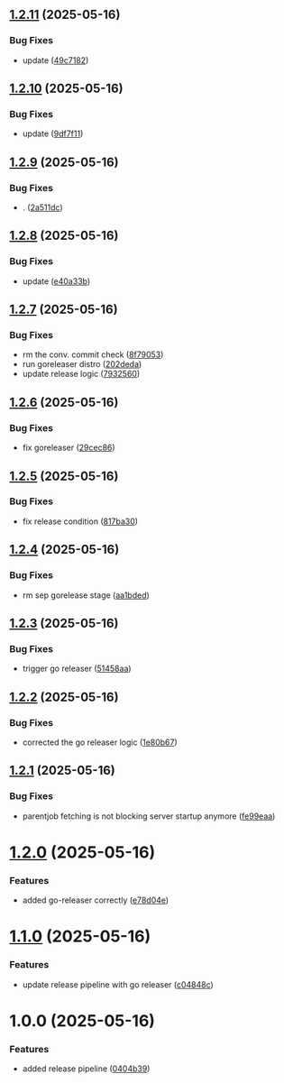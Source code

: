 ## [1.2.11](https://github.com/MA-DOS/SlurmExporter/compare/v1.2.10...v1.2.11) (2025-05-16)


### Bug Fixes

* update ([49c7182](https://github.com/MA-DOS/SlurmExporter/commit/49c71828c3400f4f503c9c50e1dfbcb222eb0c85))

## [1.2.10](https://github.com/MA-DOS/SlurmExporter/compare/v1.2.9...v1.2.10) (2025-05-16)


### Bug Fixes

* update ([9df7f11](https://github.com/MA-DOS/SlurmExporter/commit/9df7f11f05830f89404fa9d4fd972b3a87e3040b))

## [1.2.9](https://github.com/MA-DOS/SlurmExporter/compare/v1.2.8...v1.2.9) (2025-05-16)


### Bug Fixes

* . ([2a511dc](https://github.com/MA-DOS/SlurmExporter/commit/2a511dc1b94d28e90f78eecd73867685316421a9))

## [1.2.8](https://github.com/MA-DOS/SlurmExporter/compare/v1.2.7...v1.2.8) (2025-05-16)


### Bug Fixes

* update ([e40a33b](https://github.com/MA-DOS/SlurmExporter/commit/e40a33bd452b754300515b4b688605a083678129))

## [1.2.7](https://github.com/MA-DOS/SlurmExporter/compare/v1.2.6...v1.2.7) (2025-05-16)


### Bug Fixes

* rm the conv. commit check ([8f79053](https://github.com/MA-DOS/SlurmExporter/commit/8f790533d7a0c7c13a43584473b6d4fcc1e4c5ce))
* run goreleaser distro ([202deda](https://github.com/MA-DOS/SlurmExporter/commit/202deda1431cde34384790ddc5bf3502c8233bed))
* update release logic ([7932560](https://github.com/MA-DOS/SlurmExporter/commit/7932560c2ed643065b19c8c77b627167758bbaa3))

## [1.2.6](https://github.com/MA-DOS/SlurmExporter/compare/v1.2.5...v1.2.6) (2025-05-16)


### Bug Fixes

* fix goreleaser ([29cec86](https://github.com/MA-DOS/SlurmExporter/commit/29cec8614ed072bddcc10e708e284f23f44bc667))

## [1.2.5](https://github.com/MA-DOS/SlurmExporter/compare/v1.2.4...v1.2.5) (2025-05-16)


### Bug Fixes

* fix release condition ([817ba30](https://github.com/MA-DOS/SlurmExporter/commit/817ba302abd4b5f7115a527f3c6377bb728cb4bc))

## [1.2.4](https://github.com/MA-DOS/SlurmExporter/compare/v1.2.3...v1.2.4) (2025-05-16)


### Bug Fixes

* rm sep gorelease stage ([aa1bded](https://github.com/MA-DOS/SlurmExporter/commit/aa1bdedd6d4d19f62f7904a1e9dcbf919ecdb704))

## [1.2.3](https://github.com/MA-DOS/SlurmExporter/compare/v1.2.2...v1.2.3) (2025-05-16)


### Bug Fixes

* trigger go releaser ([51458aa](https://github.com/MA-DOS/SlurmExporter/commit/51458aa1c6e7d94dcf7056c662266d70448785bd))

## [1.2.2](https://github.com/MA-DOS/SlurmExporter/compare/v1.2.1...v1.2.2) (2025-05-16)


### Bug Fixes

* corrected the go releaser logic ([1e80b67](https://github.com/MA-DOS/SlurmExporter/commit/1e80b67eeaa0ae7050fde968101d31635cbd1b77))

## [1.2.1](https://github.com/MA-DOS/SlurmExporter/compare/v1.2.0...v1.2.1) (2025-05-16)


### Bug Fixes

* parentjob fetching is not blocking server startup anymore ([fe99eaa](https://github.com/MA-DOS/SlurmExporter/commit/fe99eaa30f9dd922a7eb163aa5e36d674356d619))

# [1.2.0](https://github.com/MA-DOS/SlurmExporter/compare/v1.1.0...v1.2.0) (2025-05-16)


### Features

* added go-releaser correctly ([e78d04e](https://github.com/MA-DOS/SlurmExporter/commit/e78d04e404e3567baeca5a905171e9eb54d13e3c))

# [1.1.0](https://github.com/MA-DOS/SlurmExporter/compare/v1.0.0...v1.1.0) (2025-05-16)


### Features

* update release pipeline with go releaser ([c04848c](https://github.com/MA-DOS/SlurmExporter/commit/c04848cc1cabd9aabf2c7b0178f6939fee7338be))

# 1.0.0 (2025-05-16)


### Features

* added release pipeline ([0404b39](https://github.com/MA-DOS/SlurmExporter/commit/0404b3917d26bf8e3b3feea4954a6dd6d5086b75))
